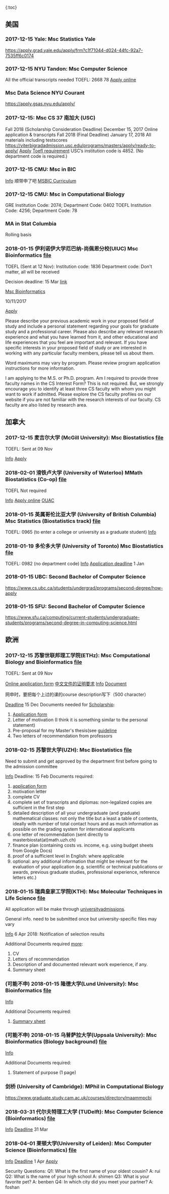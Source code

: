 {:toc}

## 美国

### 2017-12-15 Yale: Msc Statistics Yale
https://apply.grad.yale.edu/apply/frm?c1f71044-d024-44fc-92a7-7535ff6c0174

### 2017-12-15 NYU Tandon: Msc Computer Science
All the official transcripts needed
TOEFL: 2668 78
[Apply online](http://engineering.nyu.edu/admissions/graduate/apply)

### Msc Data Science NYU Courant

https://apply.gsas.nyu.edu/apply/

### 2017-12-15: Msc CS 37 南加大 (USC)

Fall 2018 (Scholarship Consideration Deadline)	December 15, 2017	Online application & transcripts
Fall 2018 (Final Deadline)	January 17, 2018	All materials including testscores
https://viterbigradadmission.usc.edu/programs/masters/apply/ready-to-apply/
[Apply](https://usc.liaisoncas.com/applicant-ux/#/login)
[Toefl requirement](https://gradadm.usc.edu/lightboxes/international-students-english-proficiency/) USC’s institution code is 4852. (No department code is required.)

### 2017-12-15 CMU: Msc in BIC
[Info](http://bic.cs.cmu.edu/admissions/)
顺带申了吧
[MSBIC Curriculum](http://bic.cs.cmu.edu/curriculum/#11675)

### 2017-12-15 CMU: Msc in Computational Biology
GRE Institution Code: 2074; Department Code: 0402
TOEFL Institution Code: 4256; Department Code: 78

### MA in Stat Columbia 
Rolling basis

### 2018-01-15 伊利诺伊大学厄巴纳-尚佩恩分校(UIUC) Msc Bioinformatics [file](./graduate_school/uiuc) 

TOEFL (Sent at 12 Nov): 
Institution code: 1836
Department code: Don't matter, all will be received

Decision deadline: 15 Mar [link](https://cs.illinois.edu/admissions/graduate/application-deadlines)

[Msc Bioinformatics](https://cs.illinois.edu/academics/graduate/ms-bioinformatics-program)

10/11/2017

[Apply](https://choose.illinois.edu/apply/)

Please describe your previous academic work in your proposed field of study and include a personal statement regarding your goals for graduate study and a professional career. Please also describe any relevant research experience and what you have learned from it, and other educational and life experiences that you feel are important and relevant. If you have specific interests in your proposed field of study or are interested in working with any particular faculty members, please tell us about them.

Word maximums may vary by program. Please review program application instructions for more information.

I am applying to the M.S. or Ph.D. program. Am I required to provide three faculty names in the CS Interest Form?
This is not required. But, we strongly encourage you to identify at least three CS faculty with whom you might want to work if admitted. Please explore the CS faculty profiles on our website if you are not familiar with the research interests of our faculty. CS faculty are also listed by research area.


## 加拿大

### 2017-12-15 麦吉尔大学 (McGill University): Msc Biostatistics [file](./graduate_school/mcgill)

TOEFL: Sent at 09 Nov

[Info](http://www.mcgill.ca/gradapplicants/german-studies-0#app)
[Apply](https://nimbus.mcgill.ca/uApply/dashboard/applicant)


### 2018-02-01 滑铁卢大学 (University of Waterloo) MMath Biostatistics (Co-op) [file](./graduate_school/uwaterloo)

TOEFL Not required

[Info](https://uwaterloo.ca/graduate-studies-academic-calendar/mathematics/department-statistics-and-actuarial-science/master-mathematics-mmath-biostatistics-co-operative-program)
[Apply online](https://uwaterloo.ca/discover-graduate-studies/application-process/apply-online)
[OUAC](https://www.ouac.on.ca/apply/uwgrad/en_CA/user/login)

### 2018-01-15 英属哥伦比亚大学 (University of British Columbia) Msc Statistics (Biostatistics track) [file](./graduate_school/ubc)
TOEFL: 0965 (to enter a college or university as a graduate student)
[Info](https://www.stat.ubc.ca/Msc-program-details)

### 2018-01-19 多伦多大学 (University of Toronto) Msc Biostatistics [file](./graduate_school/utoronto)

TOEFL: 0982 (no department code)
[Info](http://www.dlsph.utoronto.ca/program/Msc-biostatistics/)
[Application deadline](http://www.dlsph.utoronto.ca/students/future-students/application-process/) 1 Jan

### 2018-01-15 UBC: Second Bachelor of Computer Science
https://www.cs.ubc.ca/students/undergrad/programs/second-degree/how-apply

### 2018-01-15 SFU: Second Bachelor of Computer Science
https://www.sfu.ca/computing/current-students/undergraduate-students/programs/second-degree-in-computing-science.html

## 欧洲

### 2017-12-15 苏黎世联邦理工学院(ETHz): Msc Computational Biology and Bioinformatics [file](./graduate_school/ethz)

TOEFL: Sent at 09 Nov

[Online application form](https://www.lehrbetrieb.ethz.ch/eApply/ealogin.view?lang=en)
[中文文件的证明要求](./graduate_school/ethz/eth_certificate.pdf)
[Info](http://www.cbb.ethz.ch/prospective-students.html)
[Document](https://www.ethz.ch/en/studies/registration-application/master/application/how-to-apply/application-documents.html)

网申时，要把每个上过的课的course description写下（500 character）

[Deadline](https://www.ethz.ch/en/studies/registration-application/master/application/how-to-apply/application-schedule.html) 15 Dec
Documents needed for [Scholarship](https://www.ethz.ch/students/en/studies/financial/scholarships/excellencescholarship.html):
1. [Application form](./graduate_school/ethz/2017_ESOP_MSP_form.pdf)
2. Letter of motivation (I think it is something similar to the personal statement)
3. Pre-proposal for my Master's thesis(see [guideline](./graduate_school/ethz/Guidelines_Preproposal.pdf)
4. Two letters of recommendation from professors

### 2018-02-15 苏黎世大学(UZH): Msc Biostatistics [file](./graduate_school/uzh)

Need to submit and get approved by the department first before going to the admission committee

[Info](http://www.biostat.uzh.ch/)
Deadline: 15 Feb
Documents required: 
1. [application form](./graduate_school/uzh)
2. motivation letter
3. complete CV
4. complete set of transcripts and diplomas: non-legalized copies are sufficient in the first step
5. detailed description of all your undergraduate (and graduate) mathematical classes: not only the title but a least a table of contents, ideally with number of total contact hours and as much information as possible on the grading system for international applicants
6. one letter of recommendation (sent directly to masterbiostat(at)math.uzh.ch)
7. finance plan (containing costs vs. income, e.g. using budget sheets from Google Docs)
8. proof of a sufficient level in English: where applicable
9. optional: any additional information that might be relevant for the evaluation of your application (e.g. scientific or technical publications or awards, previous graduate studies, professional experience, reference letters etc.)

### 2018-01-15 瑞典皇家工学院(KTH): Msc Molecular Techniques in Life Science [file](./graduate_school/kth)

All application will be make through [universityadmissions](https://www.universityadmissions.se/intl/start).

General info. need to be submitted once but university-specific files may vary 

[Info](https://www.kth.se/en/studies/master/molecular-techniques-life-science)
6 Apr 2018: Notification of selection results

Additional Documents required [more](https://www.kth.se/en/studies/master/molecular-techniques-life-science/entry-requirements-1.501288):
1. CV
2. Letters of recommendation
3. Description of and documented relevant work experience, if any.
4. Summary sheet
	
### (可能不申) 2018-01-15 隆德大学(Lund University): Msc Bioinformatics [file](./graduate_school/lund)

[Info](http://www.lunduniversity.lu.se/lubas/i-uoh-lu-NABIF/18010)

Additional Documents required:
1. [Summary sheet](./graduate_school/lund/00summary-sheet-bioinformatics-2018.pdf)

### (可能不申) 2018-01-15 乌普萨拉大学(Uppsala University): Msc Bioinformatics (Biology background) [file](./graduate_school/uppsala)

[Info](http://www.uu.se/en/admissions/master/selma/program/?pInr=BIOL&pKod=TBK2M&lasar=18/19)

Additional Documents required:
1. Statement of purpose (1 page)


### 剑桥 (University of Cambridge): MPhil in Computational Biology
https://www.graduate.study.cam.ac.uk/courses/directory/maammpcbi

### 2018-03-31 代尔夫特理工大学 (TUDelft): Msc Computer Science (Bioinformatics) [file](./graduate_school/tudelft)

[Info](https://www.tudelft.nl/en/education/programmes/masters/computer-science/Msc-computer-science/special-programmes/bioinformatics/)
[Deadline](https://www.tudelft.nl/index.php?id=8244&L=1) 31 Mar

### 2018-04-01 莱顿大学(University of Leiden): Msc Computer Science (Bioinformatics) [file](./graduate_school/uleiden)

[Info](https://www.universiteitleiden.nl/en/education/study-programmes/master/computer-science/bioinformatics)
[Deadline](https://www.universiteitleiden.nl/en/education/study-programmes/master/computer-science/bioinformatics/admission-and-application/application-deadlines) 1 Apr
[Apply](https://usis.leidenuniv.nl:8011/psp/S4PRD/?cmd=login&languageCd=ENG)

Security Questions:
Q1: What is the first name of your oldest cousin?
A: rui
Q2: What is the name of your high school
A: shimen
Q3: What is your favorite pet?
A: benben
Q4: In which city did you meet your partner?
A: foshan
